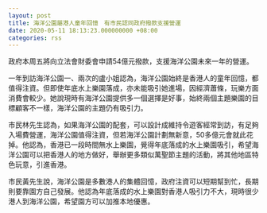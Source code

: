 ```yaml
---
layout: post
title: 海洋公園屬港人童年回憶　有市民認同政府撥款支援營運
date: 2020-05-11 18:13:23.000000000 +08:00
categories: rss
---
```


政府本周五將向立法會財委會申請54億元撥款，支援海洋公園未來一年的營運。

一年到訪海洋公園一、兩次的盧小姐認為，海洋公園始終是香港人的童年回憶，都值得注資。但即使年底水上樂園落成，亦未能吸引她進場，因經濟蕭條，玩樂方面消費會較少。她說現時有海洋公園提供多一個選擇是好事，始終兩個主題樂園的目標顧客不一樣，海洋公園的主題仍有吸引力。

市民林先生認為，如果海洋公園的配套，可以設計成維持令遊客經常到訪，有足夠入場費營運，海洋公園值得注資，但若海洋公園計劃無新意，50多億元會就此花掉。他認為，香港已一段時間無水上樂園，覺得年底落成的水上樂園吸引，希望海洋公園可以把香港人的地方做好，舉辦更多類似萬聖節主題的活動，將其他地區特色玩意，引進香港。

市民黃先生說，海洋公園是多數港人的集體回憶，政府注資可以短期幫到忙，長期則要靠園方自己發展。他認為年底落成的水上樂園對香港人吸引力不大，現時很少港人到海洋公園，希望園方可以加推本地優惠。

